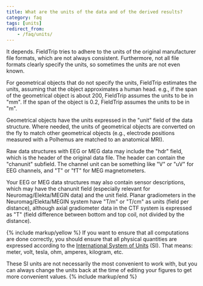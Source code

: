 ```yaml
---
title: What are the units of the data and of the derived results?
category: faq
tags: [units]
redirect_from:
    - /faq/units/
---
```


It depends. FieldTrip tries to adhere to the units of the original manufacturer file formats, which are not always consistent. Furthermore, not all file formats clearly specify the units, so sometimes the units are not even known.

For geometrical objects that do not specify the units, FieldTrip estimates the units, assuming that the object approximates a human head. e.g., if the span of the geometrical object is about 200, FieldTrip assumes the units to be in "mm". If the span of the object is 0.2, FieldTrip assumes the units to be in "m".

Geometrical objects have the units expressed in the "unit" field of the data structure. Where needed, the units of geometrical objects are converted on the fly to match other geometrical objects (e.g., electrode positions measured with a Polhemus are matched to an anatomical MRI).

Raw data structures with EEG or MEG data may include the "hdr" field, which is the header of the original data file. The header can contain the "chanunit" subfield. The channel unit can be something like "V" or "uV" for EEG channels, and "T" or "fT" for MEG magnetometers.

Your EEG or MEG data structures may also contain sensor descriptions, which may have the chanunit field (especially relevant for Neuromag/Elekta/MEGIN data) and the unit field. Planar gradiometers in the Neuromag/Elekta/MEGIN system have "T/m" or "T/cm" as units (field per distance), although axial gradiometer data in the CTF system is expressed as "T" (field difference between bottom and top coil, not divided by the distance).

{% include markup/yellow %}
If you want to ensure that all computations are done correctly, you should ensure that all physical quantities are expressed according to the [International System of Units](https://en.wikipedia.org/wiki/International_System_of_Units) (SI). That means: meter, volt, tesla, ohm, amperes, kilogram, etc.

These SI units are not necessarily the most convenient to work with, but you can always change the units back at the time of editing your figures to get more convenient values.
{% include markup/end %}
